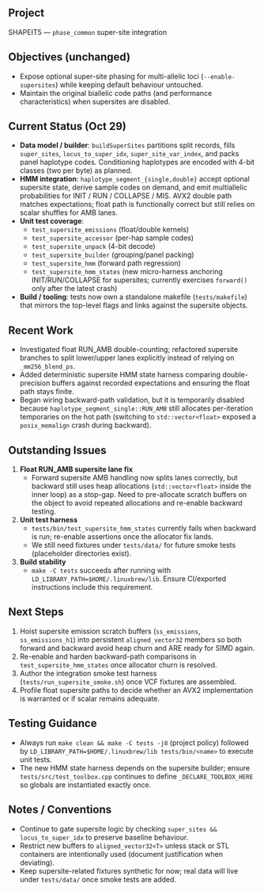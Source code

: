 ## Project
SHAPEIT5 — `phase_common` super-site integration

## Objectives (unchanged)
- Expose optional super-site phasing for multi-allelic loci (`--enable-supersites`) while keeping default behaviour untouched.
- Maintain the original biallelic code paths (and performance characteristics) when supersites are disabled.

## Current Status (Oct 29)
- **Data model / builder**: `buildSuperSites` partitions split records, fills `super_sites`, `locus_to_super_idx`, `super_site_var_index`, and packs panel haplotype codes. Conditioning haplotypes are encoded with 4-bit classes (two per byte) as planned.
- **HMM integration**: `haplotype_segment_{single,double}` accept optional supersite state, derive sample codes on demand, and emit multiallelic probabilities for INIT / RUN / COLLAPSE / MIS. AVX2 double path matches expectations; float path is functionally correct but still relies on scalar shuffles for AMB lanes.
- **Unit test coverage**:  
  - `test_supersite_emissions` (float/double kernels)  
  - `test_supersite_accessor` (per-hap sample codes)  
  - `test_supersite_unpack` (4-bit decode)  
  - `test_supersite_builder` (grouping/panel packing)  
  - `test_supersite_hmm` (forward path regression)  
  - `test_supersite_hmm_states` (new micro-harness anchoring INIT/RUN/COLLAPSE for supersites; currently exercises `forward()` only after the latest crash)
- **Build / tooling**: tests now own a standalone makefile (`tests/makefile`) that mirrors the top-level flags and links against the supersite objects.

## Recent Work
- Investigated float RUN_AMB double-counting; refactored supersite branches to split lower/upper lanes explicitly instead of relying on `_mm256_blend_ps`.
- Added deterministic supersite HMM state harness comparing double-precision buffers against recorded expectations and ensuring the float path stays finite.
- Began wiring backward-path validation, but it is temporarily disabled because `haplotype_segment_single::RUN_AMB` still allocates per-iteration temporaries on the hot path (switching to `std::vector<float>` exposed a `posix_memalign` crash during backward).

## Outstanding Issues
1. **Float RUN_AMB supersite lane fix**  
   - Forward supersite AMB handling now splits lanes correctly, but backward still uses heap allocations (`std::vector<float>` inside the inner loop) as a stop-gap. Need to pre-allocate scratch buffers on the object to avoid repeated allocations and re-enable backward testing.
2. **Unit test harness**  
   - `tests/bin/test_supersite_hmm_states` currently fails when backward is run; re-enable assertions once the allocator fix lands.  
   - We still need fixtures under `tests/data/` for future smoke tests (placeholder directories exist).
3. **Build stability**  
   - `make -C tests` succeeds after running with `LD_LIBRARY_PATH=$HOME/.linuxbrew/lib`. Ensure CI/exported instructions include this requirement.

## Next Steps
1. Hoist supersite emission scratch buffers (`ss_emissions`, `ss_emissions_h1`) into persistent `aligned_vector32` members so both forward and backward avoid heap churn and ARE ready for SIMD again.
2. Re-enable and harden backward-path comparisons in `test_supersite_hmm_states` once allocator churn is resolved.
3. Author the integration smoke test harness (`tests/run_supersite_smoke.sh`) once VCF fixtures are assembled.
4. Profile float supersite paths to decide whether an AVX2 implementation is warranted or if scalar remains adequate.

## Testing Guidance
- Always run `make clean && make -C tests -j8` (project policy) followed by `LD_LIBRARY_PATH=$HOME/.linuxbrew/lib tests/bin/<name>` to execute unit tests.
- The new HMM state harness depends on the supersite builder; ensure `tests/src/test_toolbox.cpp` continues to define `_DECLARE_TOOLBOX_HERE` so globals are instantiated exactly once.

## Notes / Conventions
- Continue to gate supersite logic by checking `super_sites && locus_to_super_idx` to preserve baseline behaviour.
- Restrict new buffers to `aligned_vector32<T>` unless stack or STL containers are intentionally used (document justification when deviating).
- Keep supersite-related fixtures synthetic for now; real data will live under `tests/data/` once smoke tests are added.
